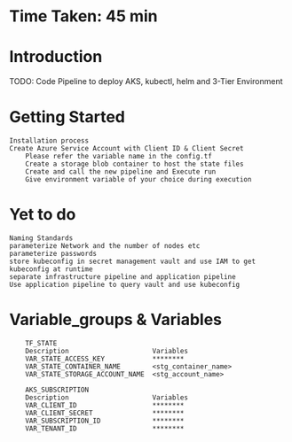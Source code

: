 # Time Taken: 45 min
# Introduction 
   TODO: Code Pipeline to deploy AKS, kubectl, helm and 3-Tier Environment
# Getting Started
    Installation process
   	Create Azure Service Account with Client ID & Client Secret
    	Please refer the variable name in the config.tf
    	Create a storage blob container to host the state files
    	Create and call the new pipeline and Execute run
    	Give environment variable of your choice during execution
# Yet to do
    Naming Standards
    parameterize Network and the number of nodes etc
    parameterize passwords
    store kubeconfig in secret management vault and use IAM to get kubeconfig at runtime
    separate infrastructure pipeline and application pipeline
    Use application pipeline to query vault and use kubeconfig 
# Variable_groups & Variables
        TF_STATE    
        Description                     Variables   
        VAR_STATE_ACCESS_KEY            ********
        VAR_STATE_CONTAINER_NAME        <stg_container_name>
        VAR_STATE_STORAGE_ACCOUNT_NAME  <stg_account_name>

        AKS_SUBSCRIPTION
        Description                     Variables
        VAR_CLIENT_ID                   ********
        VAR_CLIENT_SECRET               ********
        VAR_SUBSCRIPTION_ID             ********
        VAR_TENANT_ID                   ********
